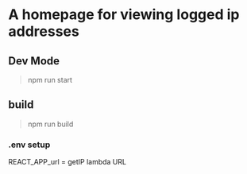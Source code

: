 # A homepage for viewing logged ip addresses

## Dev Mode

> npm run start

## build

> npm run build

### .env setup

REACT_APP_url = getIP lambda URL
